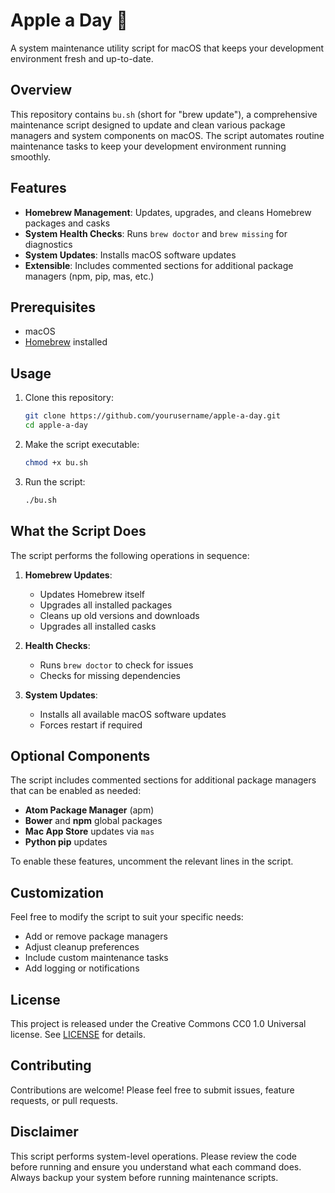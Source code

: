 # Apple a Day 🍎

A system maintenance utility script for macOS that keeps your development environment fresh and up-to-date.

## Overview

This repository contains `bu.sh` (short for "brew update"), a comprehensive maintenance script designed to update and clean various package managers and system components on macOS. The script automates routine maintenance tasks to keep your development environment running smoothly.

## Features

- **Homebrew Management**: Updates, upgrades, and cleans Homebrew packages and casks
- **System Health Checks**: Runs `brew doctor` and `brew missing` for diagnostics
- **System Updates**: Installs macOS software updates
- **Extensible**: Includes commented sections for additional package managers (npm, pip, mas, etc.)

## Prerequisites

- macOS
- [Homebrew](https://docs.brew.sh/Installation) installed

## Usage

1. Clone this repository:
   ```bash
   git clone https://github.com/yourusername/apple-a-day.git
   cd apple-a-day
   ```

2. Make the script executable:
   ```bash
   chmod +x bu.sh
   ```

3. Run the script:
   ```bash
   ./bu.sh
   ```

## What the Script Does

The script performs the following operations in sequence:

1. **Homebrew Updates**:
   - Updates Homebrew itself
   - Upgrades all installed packages
   - Cleans up old versions and downloads
   - Upgrades all installed casks

2. **Health Checks**:
   - Runs `brew doctor` to check for issues
   - Checks for missing dependencies

3. **System Updates**:
   - Installs all available macOS software updates
   - Forces restart if required

## Optional Components

The script includes commented sections for additional package managers that can be enabled as needed:

- **Atom Package Manager** (apm)
- **Bower** and **npm** global packages
- **Mac App Store** updates via `mas`
- **Python pip** updates

To enable these features, uncomment the relevant lines in the script.

## Customization

Feel free to modify the script to suit your specific needs:

- Add or remove package managers
- Adjust cleanup preferences
- Include custom maintenance tasks
- Add logging or notifications

## License

This project is released under the Creative Commons CC0 1.0 Universal license. See [LICENSE](LICENSE) for details.

## Contributing

Contributions are welcome! Please feel free to submit issues, feature requests, or pull requests.

## Disclaimer

This script performs system-level operations. Please review the code before running and ensure you understand what each command does. Always backup your system before running maintenance scripts.